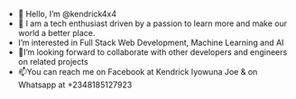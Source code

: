 - 👋 Hello, I’m @kendrick4x4
- 👀 I am a tech enthusiast driven by a passion to learn more and  make our world a  better place.
- I’m interested in Full Stack Web Development, Machine Learning and AI
- 🌱I’m looking forward to collaborate with other developers and engineers on related projects
- 📫You can reach me on Facebook at Kendrick Iyowuna Joe  & on Whatsapp at +2348185127923 

<!---
kendrick4x4/kendrick4x4 is a ✨ special ✨ repository because its `README.md` (this file) appears on your GitHub profile.
You can click the Preview link to take a look at your changes.
--->
